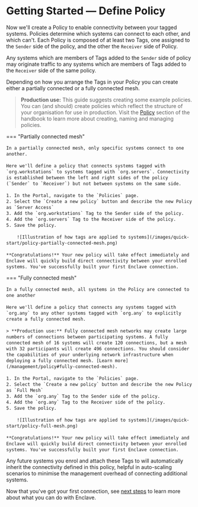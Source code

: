 # Getting Started — Define Policy

Now we'll create a Policy to enable connectivity between your tagged systems. Policies determine which systems can connect to each other, and which can't. Each Policy is composed of at least two Tags, one assigned to the `Sender` side of the policy, and the other the `Receiver` side of Policy.

Any systems which are members of Tags added to the `Sender` side of policy may originate traffic to any systems which are members of Tags added to the `Receiver` side of the same policy.

Depending on how you arrange the Tags in your Policy you can create either a partially connected or a fully connected mesh.

> **Production use:** This guide suggests creating some example policies. You can (and should) create policies which reflect the structure of your organisation for use in production. Visit the [Policy](/management/policy#naming) section of the handbook to learn more about creating, naming and managing policies.

=== "Partially connected mesh"

    In a partially connected mesh, only specific systems connect to one another.

    Here we'll define a policy that connects systems tagged with `org.workstations` to systems tagged with `org.servers`. Connectivity is established between the left and right sides of the policy (`Sender` to `Receiver`) but not between systems on the same side.

    1. In the Portal, navigate to the `Policies` page.
    2. Select the `Create a new policy` button and describe the new Policy as `Server Access`
    3. Add the `org.workstations` Tag to the Sender side of the policy.
    4. Add the `org.servers` Tag to the Receiver side of the policy.
    5. Save the policy.
    
        ![Illustration of how tags are applied to systems](/images/quick-start/policy-partially-connected-mesh.png)

    **Congratulations!** Your new policy will take effect immediately and Enclave will quickly build direct connectivity between your enrolled systems. You've successfully built your first Enclave connection.

=== "Fully connected mesh"

    In a fully connected mesh, all systems in the Policy are connected to one another

    Here we'll define a policy that connects any systems tagged with `org.any` to any other systems tagged with `org.any` to explicitly create a fully connected mesh.

    > **Production use:** Fully connected mesh networks may create large numbers of connections between participating systems. A fully connected mesh of 16 systems will create 120 connections, but a mesh with 32 participants will create 496 connections. You should consider the capabilities of your underlying network infrastructure when deploying a fully connected mesh. [Learn more](/management/policy#fully-connected-mesh).
    
    1. In the Portal, navigate to the `Policies` page.
    2. Select the `Create a new policy` button and describe the new Policy as `Full Mesh`
    3. Add the `org.any` Tag to the Sender side of the policy.
    4. Add the `org.any` Tag to the Receiver side of the policy.
    5. Save the policy.

        ![Illustration of how tags are applied to systems](/images/quick-start/policy-full-mesh.png)

    **Congratulations!** Your new policy will take effect immediately and Enclave will quickly build direct connectivity between your enrolled systems. You've successfully built your first Enclave connection.

Any future systems you enrol and attach these Tags to will automatically inherit the connectivity defined in this policy, helpful in auto-scaling scenarios to minimise the management overhead of connecting additional systems.

Now that you've got your first connection, see [next steps](/getting-started/next-steps) to learn more about what you can do with Enclave.